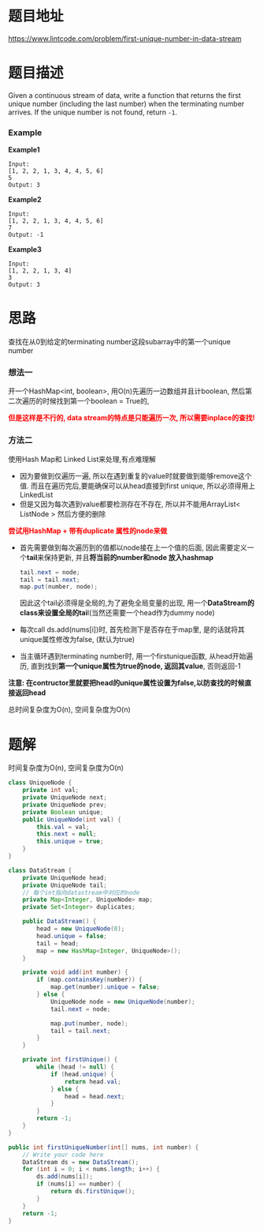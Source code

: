 # 题目地址

https://www.lintcode.com/problem/first-unique-number-in-data-stream



# 题目描述

Given a continuous stream of data, write a function that returns the first unique number (including the last number) when the terminating number arrives. If the unique number is not found, return `-1`.

### Example

**Example1**

```
Input: 
[1, 2, 2, 1, 3, 4, 4, 5, 6]
5
Output: 3
```

**Example2**

```
Input: 
[1, 2, 2, 1, 3, 4, 4, 5, 6]
7
Output: -1
```

**Example3**

```
Input: 
[1, 2, 2, 1, 3, 4]
3
Output: 3
```





# 思路

查找在从0到给定的terminating number这段subarray中的第一个unique number

### **想法一**

开一个HashMap<int, boolean>, 用O(n)先遍历一边数组并且计boolean, 然后第二次遍历的时候找到第一个boolean = True的,

**<font color = red>但是这样是不行的, data stream的特点是只能遍历一次, 所以需要inplace的查找!</font>**

### 方法二

使用Hash Map和 Linked List来处理,有点难理解

+ 因为要做到仅遍历一遍, 所以在遇到重复的value时就要做到能够remove这个值. 而且在遍历完后,要能确保可以从head直接到first unique, 所以必须得用上LinkedList
+ 但是又因为每次遇到value都要检测存在不存在, 所以并不能用ArrayList< ListNode > 然后方便的删除

**<font color = red>尝试用HashMap + 带有duplicate 属性的node来做</font>**

+ 首先需要做到每次遍历到的值都以node接在上一个值的后面, 因此需要定义一个**tail**来保持更新, 并且**将当前的number和node 放入hashmap**

  ```java
  tail.next = node;
  tail = tail.next;
  map.put(number, node);
  ```

  因此这个tail必须得是全局的,为了避免全局变量的出现, 用一个**DataStream的class来设置全局的tai**l(当然还需要一个head作为dummy node)

+ 每次call ds.add(nums[i])时, 首先检测下是否存在于map里, 是的话就将其unique属性修改为false, (默认为true)

+ 当主循环遇到terminating number时, 用一个firstunique函数, 从head开始遍历, 直到找到**第一个unique属性为true的node, 返回其value**, 否则返回-1

**注意: 在contructor里就要把head的unique属性设置为false,以防查找的时候直接返回head**

总时间复杂度为O(n), 空间复杂度为O(n)



# 题解

时间复杂度为O(n), 空间复杂度为O(n)

```java
class UniqueNode {
    private int val;
    private UniqueNode next;
    private UniqueNode prev;
    private Boolean unique;
    public UniqueNode(int val) {
        this.val = val;
        this.next = null;
        this.unique = true;
    }
}

class DataStream {
    private UniqueNode head;
    private UniqueNode tail;
    // 每个int指向datastream中对应的node
    private Map<Integer, UniqueNode> map;
    private Set<Integer> duplicates;

    public DataStream() {
        head = new UniqueNode(0);
        head.unique = false;
        tail = head;
        map = new HashMap<Integer, UniqueNode>();
    }

    private void add(int number) {
        if (map.containsKey(number)) {
            map.get(number).unique = false;
        } else {
            UniqueNode node = new UniqueNode(number);
            tail.next = node; 

            map.put(number, node);
            tail = tail.next;
        }
    }

    private int firstUnique() {
        while (head != null) {
            if (head.unique) {
                return head.val;
            } else {
                head = head.next;
            }
        }
        return -1;
    }
}
```

```java
public int firstUniqueNumber(int[] nums, int number) {
    // Write your code here
    DataStream ds = new DataStream();
    for (int i = 0; i < nums.length; i++) {
        ds.add(nums[i]);
        if (nums[i] == number) {
            return ds.firstUnique();
        }
    }
    return -1;
}
```





